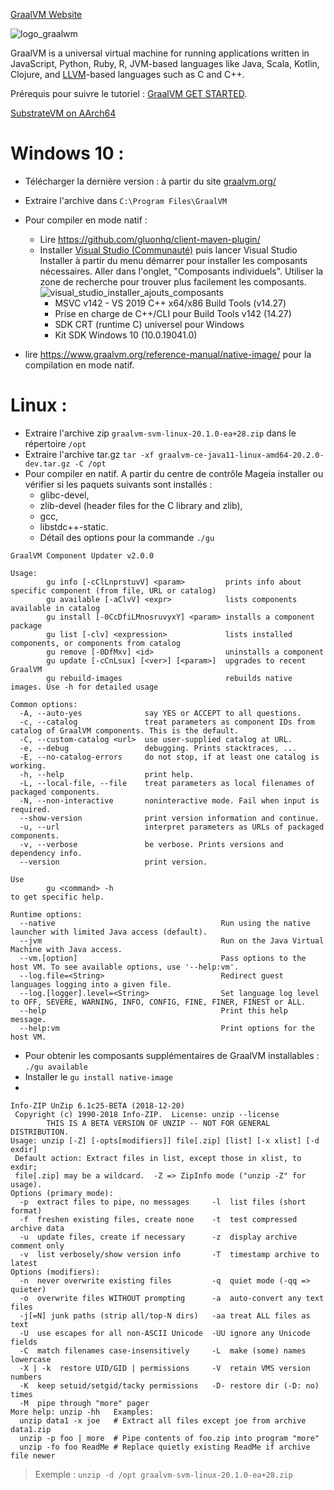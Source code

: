 [GraalVM Website](https://www.graalvm.org/)

![logo_graalwm](https://user-images.githubusercontent.com/19194678/93709640-28404200-fb40-11ea-8a2d-c1ff028735d5.png)

GraalVM is a universal virtual machine for running applications written in JavaScript, Python, Ruby, R, JVM-based languages like Java, Scala, Kotlin, Clojure, and [LLVM](https://llvm.org/)-based languages such as C and C++. 

Prérequis pour suivre le tutoriel : [GraalVM GET STARTED](https://www.graalvm.org/docs/getting-started/).

[SubstrateVM on AArch64](https://github.com/oracle/graal/pull/910)

# Windows 10 :
- Télécharger la dernière version : à partir du site [graalvm.org/](https://www.graalvm.org/downloads/)
- Extraire l'archive dans `C:\Program Files\GraalVM`

- Pour compiler en mode natif :
  - Lire https://github.com/gluonhq/client-maven-plugin/
  - Installer [Visual Studio (Communauté)](https://visualstudio.microsoft.com/fr/downloads/) puis lancer Visual Studio Installer à partir du menu démarrer pour installer les composants nécessaires. Aller dans l'onglet, "Composants individuels". Utiliser la zone de recherche pour trouver plus facilement les composants.
    ![visual_studio_installer_ajouts_composants](https://user-images.githubusercontent.com/19194678/95646212-7d7bcd80-0ac6-11eb-9d1b-35d0fefc1cf8.png)
    - MSVC v142 - VS 2019 C++ x64/x86 Build Tools (v14.27)
    - Prise en charge de C++/CLI pour Build Tools v142 (14.27) 
    - SDK CRT (runtime C) universel pour Windows
    - Kit SDK Windows 10 (10.0.19041.0)

- lire https://www.graalvm.org/reference-manual/native-image/ pour la compilation en mode natif.

# Linux :
- Extraire l'archive zip `graalvm-svm-linux-20.1.0-ea+28.zip` dans le répertoire `/opt`
- Extraire l'archive tar.gz `tar -xf graalvm-ce-java11-linux-amd64-20.2.0-dev.tar.gz -C /opt`
- Pour compiler en natif. A partir du centre de contrôle Mageia installer ou vérifier si les paquets suivants sont installés :
  - glibc-devel,
  - zlib-devel (header files for the C library and zlib),
  - gcc,
  - libstdc++-static.
  - Détail des options pour la commande `./gu`
```
GraalVM Component Updater v2.0.0

Usage:
        gu info [-cClLnprstuvV] <param>         prints info about specific component (from file, URL or catalog)
        gu available [-aClvV] <expr>            lists components available in catalog
        gu install [-0CcDfiLMnosruvyxY] <param> installs a component package
        gu list [-clv] <expression>             lists installed components, or components from catalog
        gu remove [-0DfMxv] <id>                uninstalls a component
        gu update [-cCnLsux] [<ver>] [<param>]  upgrades to recent GraalVM
        gu rebuild-images                       rebuilds native images. Use -h for detailed usage

Common options:
  -A, --auto-yes              say YES or ACCEPT to all questions.
  -c, --catalog               treat parameters as component IDs from catalog of GraalVM components. This is the default.
  -C, --custom-catalog <url>  use user-supplied catalog at URL.
  -e, --debug                 debugging. Prints stacktraces, ...
  -E, --no-catalog-errors     do not stop, if at least one catalog is working.
  -h, --help                  print help.
  -L, --local-file, --file    treat parameters as local filenames of packaged components.
  -N, --non-interactive       noninteractive mode. Fail when input is required.
  --show-version              print version information and continue.
  -u, --url                   interpret parameters as URLs of packaged components.
  -v, --verbose               be verbose. Prints versions and dependency info.
  --version                   print version.

Use
        gu <command> -h
to get specific help.

Runtime options:
  --native                                     Run using the native launcher with limited Java access (default).
  --jvm                                        Run on the Java Virtual Machine with Java access.
  --vm.[option]                                Pass options to the host VM. To see available options, use '--help:vm'.
  --log.file=<String>                          Redirect guest languages logging into a given file.
  --log.[logger].level=<String>                Set language log level to OFF, SEVERE, WARNING, INFO, CONFIG, FINE, FINER, FINEST or ALL.
  --help                                       Print this help message.
  --help:vm                                    Print options for the host VM.
```
  - Pour obtenir les composants supplémentaires de GraalVM installables : `./gu available`
  - Installer le `gu install native-image`
-
```
Info-ZIP UnZip 6.1c25-BETA (2018-12-20)
 Copyright (c) 1990-2018 Info-ZIP.  License: unzip --license
        THIS IS A BETA VERSION OF UNZIP -- NOT FOR GENERAL DISTRIBUTION.
Usage: unzip [-Z] [-opts[modifiers]] file[.zip] [list] [-x xlist] [-d exdir]
 Default action: Extract files in list, except those in xlist, to exdir;
 file[.zip] may be a wildcard.  -Z => ZipInfo mode ("unzip -Z" for usage).
Options (primary mode):
  -p  extract files to pipe, no messages     -l  list files (short format)
  -f  freshen existing files, create none    -t  test compressed archive data
  -u  update files, create if necessary      -z  display archive comment only
  -v  list verbosely/show version info       -T  timestamp archive to latest
Options (modifiers):
  -n  never overwrite existing files         -q  quiet mode (-qq => quieter)
  -o  overwrite files WITHOUT prompting      -a  auto-convert any text files
  -j[=N] junk paths (strip all/top-N dirs)   -aa treat ALL files as text
  -U  use escapes for all non-ASCII Unicode  -UU ignore any Unicode fields
  -C  match filenames case-insensitively     -L  make (some) names lowercase
  -X | -k  restore UID/GID | permissions     -V  retain VMS version numbers
  -K  keep setuid/setgid/tacky permissions   -D- restore dir (-D: no) times
  -M  pipe through "more" pager
More help: unzip -hh   Examples:
  unzip data1 -x joe   # Extract all files except joe from archive data1.zip
  unzip -p foo | more  # Pipe contents of foo.zip into program "more"
  unzip -fo foo ReadMe # Replace quietly existing ReadMe if archive file newer
```
> Exemple : `unzip -d /opt graalvm-svm-linux-20.1.0-ea+28.zip`

